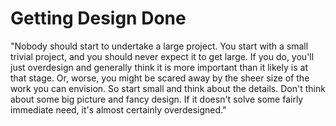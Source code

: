 # Getting Design Done

"Nobody should start to undertake a large project. You start with a small trivial project,
and you should never expect it to get large. If you do, you'll just overdesign 
and generally think it is more important than it likely is at that stage. Or, worse, you might be
scared away by the sheer size of the work you can envision. So start small and think about the details.
Don't think about some big picture and fancy design. If it doesn't solve some fairly immediate need,
it's almost certainly overdesigned."
